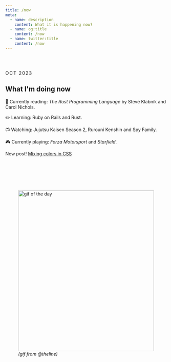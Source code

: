 ```yaml
---
title: /now
meta:
  - name: description
    content: What it is happening now?
  - name: og:title
    content: /now
  - name: twitter:title
    content: /now
---
```


<article class="article">

<time class="time">OCT 2023</time>

# What I'm doing now

📖 Currently reading: <em>The Rust Programming Language</em> by Steve Klabnik and Carol Nichols.

✏️ Learning: Ruby on Rails and Rust.

📺 Watching: Jujutsu Kaisen Season 2, Rurouni Kenshin and Spy Family.

🎮 Currently playing: <em>Forza Motorsport</em> and <em>Starfield</em>.

New post! [Mixing colors in CSS](/articles/css-color-mix)

</article>
<figure>
  <img src="https://media.giphy.com/media/hq7O4BvUNmjLicWaST/giphy.gif" alt="gif of the day" />
  <figcaption>(gif from @theline)</figcaption>
</figure>

<style scoped>
:global(#app) {
  min-height: 100vh;
  display: flex;
  flex-direction: column;
  justify-content: space-between;
}

.prose {
  display: flex;
  flex-flow: row wrap;
  gap: 3rem;
  justify-content: center;
  align-items: center;

  width: calc(100% - 2rem);
  margin-left: auto;
  margin-right: auto;
}

.article {
  padding: 2rem 0;
}

.time {
  text-transform: uppercase;
  font-size: var(--text-base);
  letter-spacing: 2px;
  font-family: var(--font-mono);
  color: var(--color-gray-200);
}

.header-anchor {
  opacity: 0;
  position: absolute;
  top: 2px;
  left: -40px;
  transition: opacity 500ms ease-out;
  min-width: 30px;
  min-height: 30px;
}

img {
  object-fit: contain;
  width: min(500px, 100%);
}

figure {
  padding-top: calc(2rem + 1em)
}

figcaption {
  font-style: italic;
  color: var(--color-silver);
}
</style>
